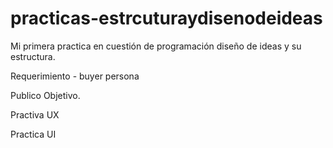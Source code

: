# practicas-estrcuturaydisenodeideas

Mi primera practica en cuestión de programación diseño de ideas y su estructura.

Requerimiento - buyer persona

Publico Objetivo.

Practiva UX

Practica UI
